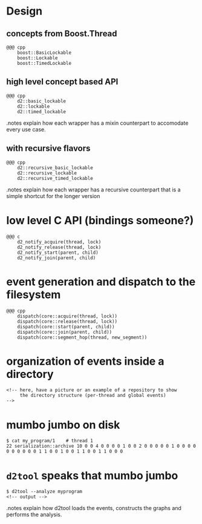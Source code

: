 <!SLIDE subsection>
# Design


<!SLIDE>
## concepts from Boost.Thread

    @@@ cpp
        boost::BasicLockable
        boost::Lockable
        boost::TimedLockable


<!SLIDE>
## high level concept based API

    @@@ cpp
        d2::basic_lockable
        d2::lockable
        d2::timed_lockable

.notes explain how each wrapper has a mixin counterpart to accomodate every use case.


<!SLIDE>
## with recursive flavors

    @@@ cpp
        d2::recursive_basic_lockable
        d2::recursive_lockable
        d2::recursive_timed_lockable

.notes explain how each wrapper has a recursive counterpart that is a simple shortcut for the longer version


<!SLIDE>
# low level C API (bindings someone?)

    @@@ c
        d2_notify_acquire(thread, lock)
        d2_notify_release(thread, lock)
        d2_notify_start(parent, child)
        d2_notify_join(parent, child)


<!SLIDE>
# event generation and dispatch to the filesystem

    @@@ cpp
        dispatch(core::acquire(thread, lock))
        dispatch(core::release(thread, lock))
        dispatch(core::start(parent, child))
        dispatch(core::join(parent, child))
        dispatch(core::segment_hop(thread, new_segment))


<!SLIDE>
# organization of events inside a directory

    <!-- here, have a picture or an example of a repository to show
         the directory structure (per-thread and global events)
    -->


<!SLIDE commandline>
# mumbo jumbo on disk

    $ cat my_program/1    # thread 1
    22 serialization::archive 10 0 0 4 0 0 0 0 1 0 0 2 0 0 0 0 0 1 0 0 0 0 0 0 0 0 0 0 1 1 0 0 1 0 0 1 1 0 0 1 1 0 0 0


<!SLIDE commandline>
# `d2tool` speaks that mumbo jumbo

    $ d2tool --analyze myprogram
    <!-- output -->

.notes explain how d2tool loads the events, constructs the graphs and performs the analysis.
